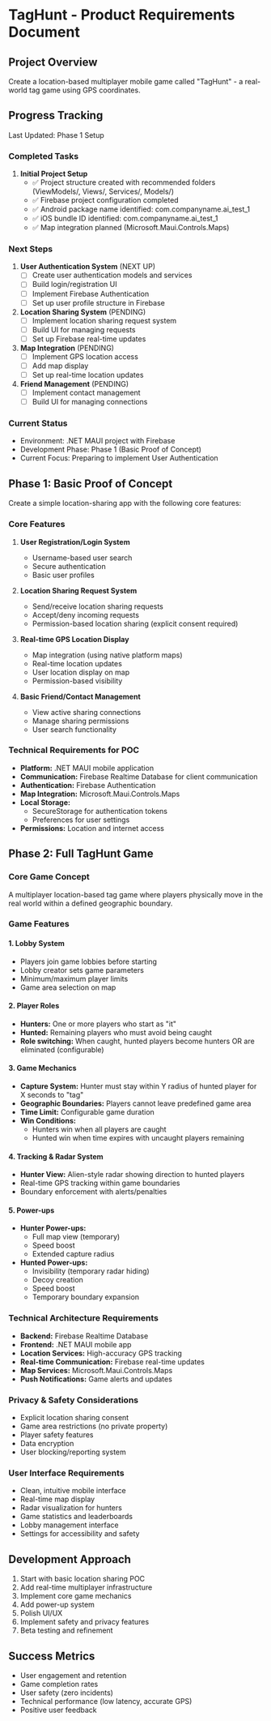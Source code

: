 # TagHunt - Product Requirements Document

## Project Overview
Create a location-based multiplayer mobile game called "TagHunt" - a real-world tag game using GPS coordinates.

## Progress Tracking
Last Updated: Phase 1 Setup
### Completed Tasks
1. **Initial Project Setup**
   - ✅ Project structure created with recommended folders (ViewModels/, Views/, Services/, Models/)
   - ✅ Firebase project configuration completed
   - ✅ Android package name identified: com.companyname.ai_test_1
   - ✅ iOS bundle ID identified: com.companyname.ai_test_1
   - ✅ Map integration planned (Microsoft.Maui.Controls.Maps)

### Next Steps
1. **User Authentication System** (NEXT UP)
   - [ ] Create user authentication models and services
   - [ ] Build login/registration UI
   - [ ] Implement Firebase Authentication
   - [ ] Set up user profile structure in Firebase

2. **Location Sharing System** (PENDING)
   - [ ] Implement location sharing request system
   - [ ] Build UI for managing requests
   - [ ] Set up Firebase real-time updates

3. **Map Integration** (PENDING)
   - [ ] Implement GPS location access
   - [ ] Add map display
   - [ ] Set up real-time location updates

4. **Friend Management** (PENDING)
   - [ ] Implement contact management
   - [ ] Build UI for managing connections

### Current Status
- Environment: .NET MAUI project with Firebase
- Development Phase: Phase 1 (Basic Proof of Concept)
- Current Focus: Preparing to implement User Authentication

## Phase 1: Basic Proof of Concept
Create a simple location-sharing app with the following core features:

### Core Features
1. **User Registration/Login System**
   - Username-based user search
   - Secure authentication
   - Basic user profiles

2. **Location Sharing Request System**
   - Send/receive location sharing requests
   - Accept/deny incoming requests
   - Permission-based location sharing (explicit consent required)

3. **Real-time GPS Location Display**
   - Map integration (using native platform maps)
   - Real-time location updates
   - User location display on map
   - Permission-based visibility

4. **Basic Friend/Contact Management**
   - View active sharing connections
   - Manage sharing permissions
   - User search functionality

### Technical Requirements for POC
- **Platform:** .NET MAUI mobile application
- **Communication:** Firebase Realtime Database for client communication
- **Authentication:** Firebase Authentication
- **Map Integration:** Microsoft.Maui.Controls.Maps
- **Local Storage:**
  - SecureStorage for authentication tokens
  - Preferences for user settings
- **Permissions:** Location and internet access

## Phase 2: Full TagHunt Game

### Core Game Concept
A multiplayer location-based tag game where players physically move in the real world within a defined geographic boundary.

### Game Features

#### 1. Lobby System
- Players join game lobbies before starting
- Lobby creator sets game parameters
- Minimum/maximum player limits
- Game area selection on map

#### 2. Player Roles
- **Hunters:** One or more players who start as "it"
- **Hunted:** Remaining players who must avoid being caught
- **Role switching:** When caught, hunted players become hunters OR are eliminated (configurable)

#### 3. Game Mechanics
- **Capture System:** Hunter must stay within Y radius of hunted player for X seconds to "tag"
- **Geographic Boundaries:** Players cannot leave predefined game area
- **Time Limit:** Configurable game duration
- **Win Conditions:**
  - Hunters win when all players are caught
  - Hunted win when time expires with uncaught players remaining

#### 4. Tracking & Radar System
- **Hunter View:** Alien-style radar showing direction to hunted players
- Real-time GPS tracking within game boundaries
- Boundary enforcement with alerts/penalties

#### 5. Power-ups
- **Hunter Power-ups:**
  - Full map view (temporary)
  - Speed boost
  - Extended capture radius
- **Hunted Power-ups:**
  - Invisibility (temporary radar hiding)
  - Decoy creation
  - Speed boost
  - Temporary boundary expansion

### Technical Architecture Requirements
- **Backend:** Firebase Realtime Database
- **Frontend:** .NET MAUI mobile app
- **Location Services:** High-accuracy GPS tracking
- **Real-time Communication:** Firebase real-time updates
- **Map Services:** Microsoft.Maui.Controls.Maps
- **Push Notifications:** Game alerts and updates

### Privacy & Safety Considerations
- Explicit location sharing consent
- Game area restrictions (no private property)
- Player safety features
- Data encryption
- User blocking/reporting system

### User Interface Requirements
- Clean, intuitive mobile interface
- Real-time map display
- Radar visualization for hunters
- Game statistics and leaderboards
- Lobby management interface
- Settings for accessibility and safety

## Development Approach
1. Start with basic location sharing POC
2. Add real-time multiplayer infrastructure
3. Implement core game mechanics
4. Add power-up system
5. Polish UI/UX
6. Implement safety and privacy features
7. Beta testing and refinement

## Success Metrics
- User engagement and retention
- Game completion rates
- User safety (zero incidents)
- Technical performance (low latency, accurate GPS)
- Positive user feedback 